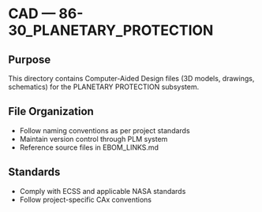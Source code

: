 # CAD — 86-30_PLANETARY_PROTECTION

## Purpose

This directory contains Computer-Aided Design files (3D models, drawings, schematics) for the PLANETARY PROTECTION subsystem.

## File Organization

- Follow naming conventions as per project standards
- Maintain version control through PLM system
- Reference source files in EBOM_LINKS.md

## Standards

- Comply with ECSS and applicable NASA standards
- Follow project-specific CAx conventions
